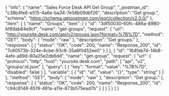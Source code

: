 {
  "info": {
    "name": "Sales Force Desk API Get Group",
    "_postman_id": "c38b4fe6-e515-4a6e-ba34-7e58b09dbf26",
    "description": "Get group.",
    "schema": "https://schema.getpostman.com/json/collection/v2.0.0/"
  },
  "item": [
    {
      "name": "Groups",
      "item": [
        {
          "id": "3df50030-60fc-486a-8980-bf89ab84e9cf",
          "name": "get-groups",
          "request": {
            "url": "http://yoursite.desk.com/api/v2/groups.json?format=%7B%7D",
            "method": "GET",
            "body": {
              "mode": "raw"
            },
            "description": "Get groups."
          },
          "response": [
            {
              "status": "OK",
              "code": 200,
              "name": "Response_200",
              "id": "7c60573b-324e-4cbe-93c8-35a6f0452ee0"
            }
          ]
        },
        {
          "id": "164fab74-14b8-4afe-a89d-80a25e2db6dd",
          "name": "get-group",
          "request": {
            "url": {
              "protocol": "http",
              "host": "yoursite.desk.com",
              "path": [
                "api",
                "v2",
                "groups/:id.json"
              ],
              "query": [
                {
                  "key": "format",
                  "value": "%7B%7D",
                  "disabled": false
                }
              ],
              "variable": [
                {
                  "id": "id",
                  "value": "{}",
                  "type": "string"
                }
              ]
            },
            "method": "GET",
            "body": {
              "mode": "raw"
            },
            "description": "Get group."
          },
          "response": [
            {
              "status": "OK",
              "code": 200,
              "name": "Response_200",
              "id": "c94c8148-8519-481a-a11e-873b575ead7b"
            }
          ]
        }
      ]
    }
  ]
}